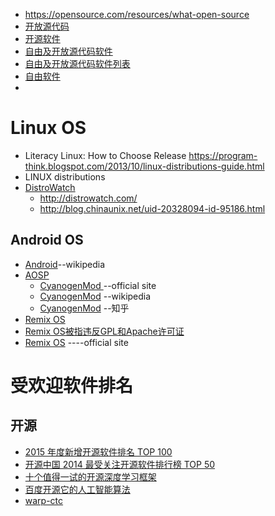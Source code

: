 * https://opensource.com/resources/what-open-source
* [开放源代码](https://zh.wikipedia.org/wiki/%E5%BC%80%E6%94%BE%E6%BA%90%E4%BB%A3%E7%A0%81)
* [开源软件](https://zh.wikipedia.org/wiki/%E5%BC%80%E6%BA%90%E8%BD%AF%E4%BB%B6)
* [自由及开放源代码软件](https://zh.wikipedia.org/wiki/%E8%87%AA%E7%94%B1%E5%8F%8A%E5%BC%80%E6%94%BE%E6%BA%90%E4%BB%A3%E7%A0%81%E8%BD%AF%E4%BB%B6)
* [自由及开放源代码软件列表](https://zh.wikipedia.org/wiki/%E8%87%AA%E7%94%B1%E5%8F%8A%E5%BC%80%E6%94%BE%E6%BA%90%E4%BB%A3%E7%A0%81%E8%BD%AF%E4%BB%B6%E5%88%97%E8%A1%A8)
* [自由软件](https://zh.wikipedia.org/wiki/Category:%E8%87%AA%E7%94%B1%E8%BD%AF%E4%BB%B6)
* 
# Linux OS 

* Literacy Linux: How to Choose Release
https://program-think.blogspot.com/2013/10/linux-distributions-guide.html
* LINUX distributions
* [DistroWatch](https://en.wikipedia.org/wiki/DistroWatch)
  * http://distrowatch.com/
  * http://blog.chinaunix.net/uid-20328094-id-95186.html

## Android  OS

* [Android](https://zh.wikipedia.org/wiki/Android)--wikipedia
* [AOSP](http://baike.baidu.com/view/7038666.htm)
  * [CyanogenMod ](http://www.cyanogenmod.org/)  --official site
   * [CyanogenMod](https://zh.wikipedia.org/wiki/CyanogenMod) --wikipedia
   * [CyanogenMod](http://www.zhihu.com/topic/19591470/top-answers) --知乎
 * [Remix OS](http://baike.baidu.com/item/Remix%20OS/17881882)
  * [Remix OS被指违反GPL和Apache许可证](http://www.solidot.org/story?sid=46922)
  * [Remix OS](http://www.jide.com/remixos/devices) ----official site

# 受欢迎软件排名

## 开源

* [2015 年度新增开源软件排名 TOP 100](http://www.oschina.net/news/69808/2015-annual-ranking-top-100-new-open-source-software)
* [开源中国 2014 最受关注开源软件排行榜 TOP 50](http://www.oschina.net/news/58529/2014-popular-software-top-50?hmsr=toutiao.io&utm_medium=toutiao.io&utm_source=toutiao.io)
* [十个值得一试的开源深度学习框架](https://www.oschina.net/news/68074/ten-worth-a-try-open-deep-learning-framework)
* [百度开源它的人工智能算法](http://www.solidot.org/story?sid=46914) 
* [warp-ctc](https://github.com/baidu-research/warp-ctc)
